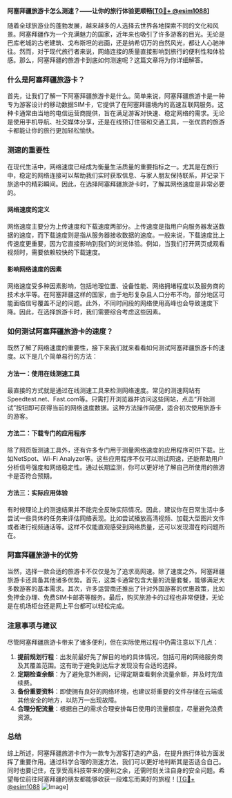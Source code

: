**阿塞拜疆旅游卡怎么测速？——让你的旅行体验更顺畅[[TG💪+ @esim1088](https://t.me/s/esim1088)]**

随着全球旅游业的蓬勃发展，越来越多的人选择去世界各地探索不同的文化和风景。阿塞拜疆作为一个充满魅力的国家，近年来也吸引了许多游客的目光。无论是巴库老城的古老建筑、戈布斯坦的岩画，还是纳希切万的自然风光，都让人心驰神往。然而，对于现代旅行者来说，网络连接的质量直接影响到旅行的便利性和体验感。那么，阿塞拜疆的旅游卡到底如何测速呢？这篇文章将为你详细解答。

### 什么是阿塞拜疆旅游卡？

首先，让我们了解一下阿塞拜疆旅游卡是什么。简单来说，阿塞拜疆旅游卡是一种专为游客设计的移动数据SIM卡，它提供了在阿塞拜疆境内的高速互联网服务。这种卡通常由当地的电信运营商提供，旨在满足游客对快速、稳定网络的需求。无论是使用手机导航、社交媒体分享，还是在线预订住宿和交通工具，一张优质的旅游卡都能让你的旅行更加轻松愉快。

### 测速的重要性

在现代生活中，网络速度已经成为衡量生活质量的重要指标之一。尤其是在旅行中，稳定的网络连接可以帮助我们实时获取信息、与家人朋友保持联系，并记录下旅途中的精彩瞬间。因此，在选择阿塞拜疆旅游卡时，了解其网络速度是非常必要的。

#### 网络速度的定义

网络速度主要分为上传速度和下载速度两部分。上传速度是指用户向服务器发送数据的速度，而下载速度则是指从服务器接收数据的速度。一般来说，下载速度比上传速度更重要，因为它直接影响到我们的浏览体验。例如，当我们打开网页或观看视频时，需要依赖较快的下载速度。

#### 影响网络速度的因素

网络速度受多种因素影响，包括地理位置、设备性能、网络拥堵程度以及服务商的技术水平等。在阿塞拜疆这样的国家，由于地形复杂且人口分布不均，部分地区可能面临信号覆盖不足的问题。此外，不同时间段的网络使用高峰也会导致速度下降。因此，在选择旅游卡时，我们需要综合考虑这些因素。

### 如何测试阿塞拜疆旅游卡的速度？

既然了解了网络速度的重要性，接下来我们就来看看如何测试阿塞拜疆旅游卡的速度。以下是几个简单易行的方法：

#### 方法一：使用在线测速工具

最直接的方式就是通过在线测速工具来检测网络速度。常见的测速网站有Speedtest.net、Fast.com等。只需打开浏览器并访问这些网站，点击“开始测试”按钮即可获得当前的网络速度数据。这种方法操作简便，适合初次使用旅游卡的游客。

#### 方法二：下载专门的应用程序

除了网页版测速工具外，还有许多专门用于测量网络速度的应用程序可供下载。比如NetSpot、Wi-Fi Analyzer等。这些应用程序不仅可以测试网速，还能帮助用户分析信号强度和网络稳定性。通过长期监测，你可以更好地了解自己所使用的旅游卡是否符合预期。

#### 方法三：实际应用体验

有时候理论上的测速结果并不能完全反映实际情况。因此，建议你在日常生活中多尝试一些具体的任务来评估网络表现。比如尝试播放高清视频、加载大型图片文件或者进行视频通话等。这样不仅能直观感受到网络质量，还可以发现潜在的问题所在。

### 阿塞拜疆旅游卡的优势

当然，选择一款合适的旅游卡不仅仅是为了追求高网速。除了速度之外，阿塞拜疆旅游卡还具备其他诸多优势。首先，这类卡通常包含大量的流量套餐，能够满足大多数游客的基本需求。其次，许多运营商还推出了针对外国游客的优惠政策，比如免押金办理、免费SIM卡邮寄等服务。最后，购买旅游卡的过程也非常便捷，无论是在机场柜台还是网上平台都可以轻松完成。

### 注意事项与建议

尽管阿塞拜疆旅游卡带来了诸多便利，但在实际使用过程中仍需注意以下几点：

1. **提前规划行程**：出发前最好先了解目的地的具体情况，包括可用的网络服务商及其覆盖范围。这有助于避免到达后才发现没有合适的选择。
2. **定期检查余额**：为了避免意外断网，记得定期查看剩余流量余额，并及时充值续费。
3. **备份重要资料**：即使拥有良好的网络环境，也建议将重要的文件存储在云端或其他安全的地方，以防万一出现故障。
4. **合理分配流量**：根据自己的需求合理安排每日使用的流量额度，尽量避免浪费资源。

### 总结

综上所述，阿塞拜疆旅游卡作为一款专为游客打造的产品，在提升旅行体验方面发挥了重要作用。通过科学合理的测速方法，我们可以更好地判断其是否适合自己。同时也要记住，在享受高科技带来的便利之余，还需时刻关注自身的安全问题。希望每位前往阿塞拜疆的朋友都能够收获一段难忘而美好的旅程！[[TG💪+ @esim1088](https://t.me/s/esim1088) ![Image](https://i.postimg.cc/4NQfJmqS/Snipaste-2025-05-13-00-14-12.png)]